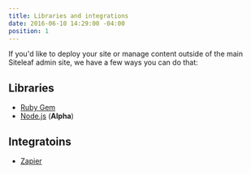 ```yaml
---
title: Libraries and integrations
date: 2016-06-10 14:29:00 -04:00
position: 1
---
```


If you'd like to deploy your site or manage content outside of the main Siteleaf admin site, we have a few ways you can do that:

## Libraries

- [Ruby Gem](https://github.com/siteleaf/siteleaf-gem)
- [Node.js](https://www.npmjs.com/package/siteleaf) (**Alpha**)

## Integratoins

- [Zapier](https://zapier.com/zapbook/siteleaf/)